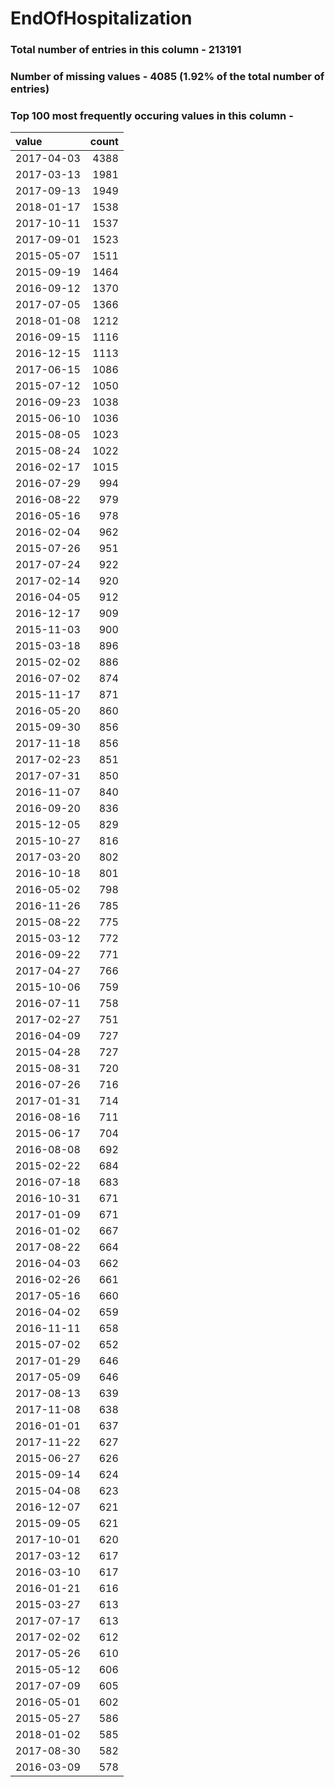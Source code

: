 
# EndOfHospitalization

### Total number of entries in this column - 213191

### Number of missing values - 4085 (1.92% of the total number of entries)

### Top 100 most frequently occuring values in this column -

| value      |   count |
|:-----------|--------:|
| 2017-04-03 |    4388 |
| 2017-03-13 |    1981 |
| 2017-09-13 |    1949 |
| 2018-01-17 |    1538 |
| 2017-10-11 |    1537 |
| 2017-09-01 |    1523 |
| 2015-05-07 |    1511 |
| 2015-09-19 |    1464 |
| 2016-09-12 |    1370 |
| 2017-07-05 |    1366 |
| 2018-01-08 |    1212 |
| 2016-09-15 |    1116 |
| 2016-12-15 |    1113 |
| 2017-06-15 |    1086 |
| 2015-07-12 |    1050 |
| 2016-09-23 |    1038 |
| 2015-06-10 |    1036 |
| 2015-08-05 |    1023 |
| 2015-08-24 |    1022 |
| 2016-02-17 |    1015 |
| 2016-07-29 |     994 |
| 2016-08-22 |     979 |
| 2016-05-16 |     978 |
| 2016-02-04 |     962 |
| 2015-07-26 |     951 |
| 2017-07-24 |     922 |
| 2017-02-14 |     920 |
| 2016-04-05 |     912 |
| 2016-12-17 |     909 |
| 2015-11-03 |     900 |
| 2015-03-18 |     896 |
| 2015-02-02 |     886 |
| 2016-07-02 |     874 |
| 2015-11-17 |     871 |
| 2016-05-20 |     860 |
| 2015-09-30 |     856 |
| 2017-11-18 |     856 |
| 2017-02-23 |     851 |
| 2017-07-31 |     850 |
| 2016-11-07 |     840 |
| 2016-09-20 |     836 |
| 2015-12-05 |     829 |
| 2015-10-27 |     816 |
| 2017-03-20 |     802 |
| 2016-10-18 |     801 |
| 2016-05-02 |     798 |
| 2016-11-26 |     785 |
| 2015-08-22 |     775 |
| 2015-03-12 |     772 |
| 2016-09-22 |     771 |
| 2017-04-27 |     766 |
| 2015-10-06 |     759 |
| 2016-07-11 |     758 |
| 2017-02-27 |     751 |
| 2016-04-09 |     727 |
| 2015-04-28 |     727 |
| 2015-08-31 |     720 |
| 2016-07-26 |     716 |
| 2017-01-31 |     714 |
| 2016-08-16 |     711 |
| 2015-06-17 |     704 |
| 2016-08-08 |     692 |
| 2015-02-22 |     684 |
| 2016-07-18 |     683 |
| 2016-10-31 |     671 |
| 2017-01-09 |     671 |
| 2016-01-02 |     667 |
| 2017-08-22 |     664 |
| 2016-04-03 |     662 |
| 2016-02-26 |     661 |
| 2017-05-16 |     660 |
| 2016-04-02 |     659 |
| 2016-11-11 |     658 |
| 2015-07-02 |     652 |
| 2017-01-29 |     646 |
| 2017-05-09 |     646 |
| 2017-08-13 |     639 |
| 2017-11-08 |     638 |
| 2016-01-01 |     637 |
| 2017-11-22 |     627 |
| 2015-06-27 |     626 |
| 2015-09-14 |     624 |
| 2015-04-08 |     623 |
| 2016-12-07 |     621 |
| 2015-09-05 |     621 |
| 2017-10-01 |     620 |
| 2017-03-12 |     617 |
| 2016-03-10 |     617 |
| 2016-01-21 |     616 |
| 2015-03-27 |     613 |
| 2017-07-17 |     613 |
| 2017-02-02 |     612 |
| 2017-05-26 |     610 |
| 2015-05-12 |     606 |
| 2017-07-09 |     605 |
| 2016-05-01 |     602 |
| 2015-05-27 |     586 |
| 2018-01-02 |     585 |
| 2017-08-30 |     582 |
| 2016-03-09 |     578 |
